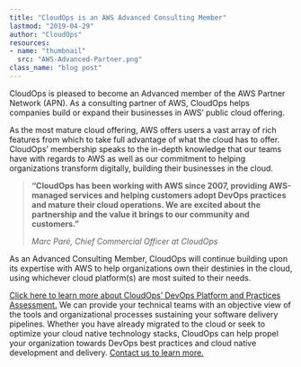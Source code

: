```yaml
---
title: "CloudOps is an AWS Advanced Consulting Member"
lastmod: "2019-04-29"
author: "CloudOps"
resources:
- name: "thumbnail"
  src: "AWS-Advanced-Partner.png"
class_name: "blog post"
---
```


<p>CloudOps is pleased to become an Advanced member of the AWS Partner Network (APN). As a consulting partner of AWS, CloudOps helps companies build or expand their businesses in AWS’ public cloud offering.</p>

<p>As the most mature cloud offering, AWS offers users a vast array of rich features from which to take full advantage of what the cloud has to offer. CloudOps’ membership speaks to the in-depth knowledge that our teams have with regards to AWS as well as our commitment to helping organizations transform digitally, building their businesses in the cloud.</p>

<blockquote class="wp-block-quote"><p><strong>“CloudOps has been working with AWS since 2007, providing AWS-managed services and helping customers adopt DevOps practices and mature their cloud operations. We are excited about the partnership and the value it brings to our community and customers.”</strong></p><p><cite>Marc Paré, Chief Commercial Officer at CloudOps</cite></p></blockquote>

<p>As an Advanced Consulting Member, CloudOps will continue building upon its expertise with AWS to help organizations own their destinies in the cloud, using whichever cloud platform(s) are most suited to their needs.</p>

<p><a href="https://www.cloudops.com/devops-platform-and-practices-assessment/">Click here to learn more about CloudOps’ DevOps Platform and Practices Assessment.</a> We can provide your technical teams with an objective view of the tools and organizational processes sustaining your software delivery pipelines. Whether you have already migrated to the cloud or seek to optimize your cloud native technology stacks, CloudOps can help propel your organization towards DevOps best practices and cloud native development and delivery. <a href="mailto: info@cloudops.com">Contact us to learn more.</a></p>